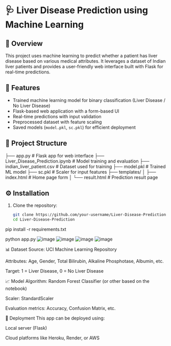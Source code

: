 # 🩺 Liver Disease Prediction using Machine Learning

## 📘 Overview

This project uses machine learning to predict whether a patient has liver disease based on various medical attributes. It leverages a dataset of Indian liver patients and provides a user-friendly web interface built with Flask for real-time predictions.

## 🧪 Features

- Trained machine learning model for binary classification (Liver Disease / No Liver Disease)
- Flask-based web application with a form-based UI
- Real-time predictions with input validation
- Preprocessed dataset with feature scaling
- Saved models (`model.pkl`, `sc.pkl`) for efficient deployment

## 📂 Project Structure

├── app.py # Flask app for web interface
├── Liver_Disease_Prediction.ipynb # Model training and evaluation
├── indian_liver_patient.csv # Dataset used for training
├── model.pkl # Trained ML model
├── sc.pkl # Scaler for input features
├── templates/
│ ├── index.html # Home page form
│ └── result.html # Prediction result page

## ⚙️ Installation

1. Clone the repository:
   ```bash
   git clone https://github.com/your-username/Liver-Disease-Prediction.git
   cd Liver-Disease-Prediction
pip install -r requirements.txt

python app.py
![image](https://github.com/user-attachments/assets/b1c09fcd-1c40-454b-9185-313f9a479e7d)
![image](https://github.com/user-attachments/assets/f8fe41e5-05d8-4198-97f1-3ebb62797330)
![image](https://github.com/user-attachments/assets/17e37121-0c2e-420f-9cb8-4566cc3dfb68)
![image](https://github.com/user-attachments/assets/30cfc778-4d4c-452d-9bba-d8a64405f3c8)




📊 Dataset
Source: UCI Machine Learning Repository

Attributes: Age, Gender, Total Bilirubin, Alkaline Phosphotase, Albumin, etc.

Target: 1 = Liver Disease, 0 = No Liver Disease

📈 Model
Algorithm: Random Forest Classifier (or other based on the notebook)

Scaler: StandardScaler

Evaluation metrics: Accuracy, Confusion Matrix, etc.

🚀 Deployment
This app can be deployed using:

Local server (Flask)

Cloud platforms like Heroku, Render, or AWS
